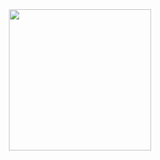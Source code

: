 <div align='center'>
<img src="https://github.com/joangq/uroboro/assets/86327859/5c160da2-6d4d-4479-a2e4-ddfb26f0e280" style="width: 250px;" />
</div>
